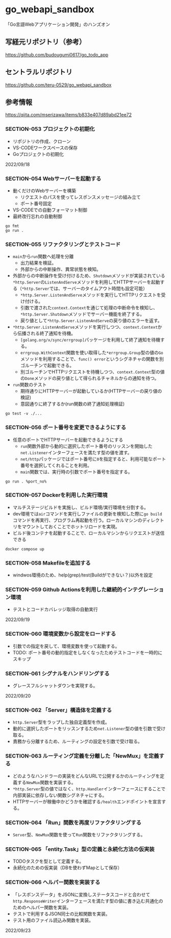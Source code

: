 # go_webapi_sandbox
「Go言語Webアプリケーション開発」のハンズオン


## 写経元リポジトリ（参考）
https://github.com/budougumi0617/go_todo_app


## セントラルリポジトリ
https://github.com/teru-0529/go_webapi_sandbox


## 参考情報
https://qiita.com/mserizawa/items/b833e407d89abd21ee72


### SECTION-053 プロジェクトの初期化

* リポジトリの作成、クローン
* VS-CODEワークスペースの保存
* Goプロジェクトの初期化

2022/09/18


### SECTION-054 Webサーバーを起動する

* 動くだけのWebサーバーを構築
  * リクエストのパスを使ってレスポンスメッセージの組み立て
  * ポート番号固定
* VS-CODEでの自動フォーマット制御
* 最終改行忘れの自動制御

```
go fmt
go run .
```


### SECTION-055 リファクタリングとテストコード

* `main`から`run`関数へ処理を分離
  * 出力結果を検証。
  * 外部からの中断操作、異常状態を検知。
* 外部からの中断操作を受け付けるため、`Shutdown`メソッドが実装されている`*http.Server`の`ListenAndServe`メソッドを利用してHTTPサーバーを起動する（`*http.Server`では、サーバーのタイムアウト時間も設定可能）
  * `*http.Server.ListenAndServe`メソッドを実行してHTTPリクエストを受け付ける。
  * 引数で渡された`context.Context`を通じて処理の中断命令を検知し、`*http.Server.Shutdown`メソッドでサーバー機能を終了する。
  * 戻り値として`*http.Server.ListenAndServe`の戻り値のエラーを返す。
* `*http.Server.ListenAndServe`メソッドを実行しつつ、`context.Context`から伝播される終了通知を待機。
  * `[golang.org/x/sync/errgroup]`パッケージを利用して終了通知を待機する。
  * `errgroup.WithContext`関数を使い取得した`*errgroup.Group`型の値の`Go`メソッドを利用することで、`func() error`というシグネチャの関数を別ゴルーチンで起動できる。
  * 別ゴルーチンでHTTPリクエストを待機しつつ、`context.Context`型の値の`Done`メソッドの戻り値として得られるチャネルからの通知を待つ。
* `run`関数のテスト
  * 期待通りにHTTPサーバーが起動しているか(HTTPサーバーの戻り値の検証)
  * 意図通りに終了するか(run関数の終了通知処理検証)

```
go test -v ./...
```


### SECTION-056 ポート番号を変更できるようにする

* 任意のポートでHTTPサーバーを起動できるようにする
  * `run`関数外部から動的に選択したポート番号のリッスンを開始した`net.Listener`インターフェースを満たす型の値を渡す。
  * `net/http`パッケージではポート番号に`0`を指定すると、利用可能なポート番号を選択してくれることを利用。
  * `main`関数では、実行時の引数でポート番号を指定する。

```
go run . %port_no%
```


### SECTION-057 Dockerを利用した実行環境

* マルチステージビルドを実施し、ビルド環境/実行環境を分割する。
* dev環境では`air`コマンドを実行しファイルの更新を検知した際に`go build`コマンドを再実行、プログラム再起動を行う。ローカルマシンのディレクトリをマウントしておくことでホットリロードを実現。
* ビルド後コンテナを起動することで、ローカルマシンからリクエストが送信できる
```
docker compose up
```


### SECTION-058 Makefileを追加する

* windwos環境のため、help(grep)/test(Buildができない？)以外を設定


### SECTION-059 Github Actionsを利用した継続的インテグレーション環境

* テストとコードカバレッジ取得の自動実行

2022/09/19


### SECTION-060 環境変数から設定をロードする

* 引数での指定を戻して、環境変数を使って起動する。
* TODO: ポート番号の動的指定をしなくなったためテストコードを一時的にスキップ


### SECTION-061 シグナルをハンドリングする

* グレースフルシャットダウンを実現する。

2022/09/20


### SECTION-062 「Server」構造体を定義する

* `http.Server`型をラップした独自定義型を作成。
* 動的に選択したポートをリッスンするため`net.Listener`型の値を引数で受け取る。
* 責務から分離するため、ルーティングの設定を引数で受け取る。


### SECTION-063 ルーティング定義を分離した「NewMux」を定義する

* どのようなハンドラーの実装をどんなURLで公開するかのルーティングを定義する`NewMux`関数を実装する。
* `*http.Server`型の値ではなく、`http.Handler`インターフェースにすることで内部実装に依存しない関数シグネチャにする。
* HTTPサーバーが稼働中かどうかを確認する`/health`エンドポイントを宣言する。


### SECTION-064 「Run」関数を再度リファクタリングする

* `Server`型、`NewMux`関数を使って`Run`関数をリファクタリングする。


### SECTION-065 「entity.Task」型の定義と永続化方法の仮実装

* TODOタスクを型として定義する。
* 永続化のための仮実装（DBを使わずMapとして保存）


### SECTION-066 ヘルパー関数を実装する

* 「レスポンスデータ」をJSONに変換しステータスコードと合わせて`http.ResponseWriter`インターフェースを満たす型の値に書き込む共通化のためのヘルパー関数を実装。
* テストで利用するJSON同士の比較関数を実装。
* テスト用のファイル読込み関数を実装。

2022/09/23
